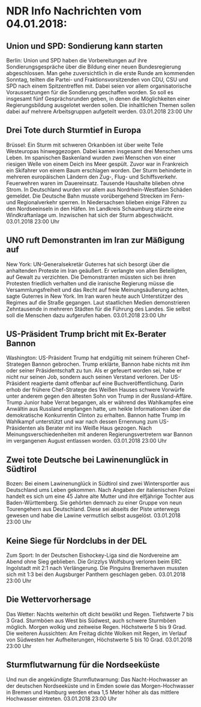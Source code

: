 # NDR Info Nachrichten vom 04.01.2018:


## Union und SPD: Sondierung kann starten
Berlin: Union und SPD haben die Vorbereitungen auf ihre Sondierungsgespräche über die Bildung einer neuen Bundesregierung abgeschlossen. Man gehe zuversichtlich in die erste Runde am kommenden Sonntag, teilten die Partei- und Fraktionsvorsitzenden von CDU, CSU und SPD nach einem Spitzentreffen mit. Dabei seien vor allem organisatorische Voraussetzungen für die Sondierung geschaffen worden. So soll es insgesamt fünf Gesprächsrunden geben, in denen die Möglichkeiten einer Regierungsbildung ausgelotet werden sollen. Die inhaltlichen Themen sollen dabei auf mehrere Arbeitsgruppen aufgeteilt werden. 03.01.2018 23:00 Uhr 

## Drei Tote durch Sturmtief in Europa
Brüssel: Ein Sturm mit schweren Orkanböen ist über weite Teile Westeuropas hinweggezogen. Dabei kamen insgesamt drei Menschen ums Leben. Im spanischen Baskenland wurden zwei Menschen von einer riesigen Welle von einem Deich ins Meer gespült. Zuvor war in Frankreich ein Skifahrer von einem Baum erschlagen worden. Der Sturm behinderte in mehreren europäischen Ländern den Zug-, Flug- und Schiffsverkehr. Feuerwehren waren im Dauereinsatz. Tausende Haushalte blieben ohne Strom. In Deutschland wurden vor allem aus Nordrhein-Westfalen Schäden gemeldet. Die Deutsche Bahn musste vorübergehend Strecken im Fern- und Regionalverkehr sperren. In Niedersachsen blieben einige Fähren zu den Nordseeinseln in den Häfen. Im Landkreis Schaumburg stürzte eine Windkraftanlage um. Inzwischen hat sich der Sturm abgeschwächt. 03.01.2018 23:00 Uhr 

## UNO ruft Demonstranten im Iran zur Mäßigung auf
New York: UN-Generalsekretär Guterres hat sich besorgt über die anhaltenden Proteste im Iran geäußert. Er verlangte von allen Beteiligten, auf Gewalt zu verzichten. Die Demonstranten müssten sich bei ihren Protesten friedlich verhalten und die iranische Regierung müsse die Versammlungsfreiheit und das Recht auf freie Meinungsäußerung achten, sagte Guterres in New York. Im Iran waren heute auch Unterstützer des Regimes auf die Straße gegangen. Laut staatlichen Medien demonstrieren Zehntausende in mehreren Städten für die Führung des Landes. Sie selbst soll die Menschen dazu aufgerufen haben. 03.01.2018 23:00 Uhr 

## US-Präsident Trump bricht mit Ex-Berater Bannon
Washington: US-Präsident Trump hat endgültig mit seinem früheren Chef-Strategen Bannon gebrochen. Trump erklärte, Bannon habe nichts mit ihm oder seiner Präsidentschaft zu tun. Als er gefeuert worden sei, habe er nicht nur seinen Job, sondern auch seinen Verstand verloren. Der US-Präsident reagierte damit offenbar auf eine Buchveröffentlichung. Darin erhob der frühere Chef-Stratege des Weißen Hauses schwere Vorwürfe unter anderem gegen den ältesten Sohn von Trump in der Russland-Affäre. Trump Junior habe Verrat begangen, als er während des Wahlkampfes eine Anwältin aus Russland empfangen hatte, um heikle Informationen über die demokratische Konkurrentin Clinton zu erhalten. Bannon hatte Trump im Wahlkampf unterstützt und war nach dessen Ernennung zum US-Präsidenten als Berater mit ins Weiße Haus gezogen. Nach Meinungsverschiedenheiten mit anderen Regierungsvertretern war Bannon im vergangenen August entlassen worden. 03.01.2018 23:00 Uhr 

## Zwei tote Deutsche bei Lawinenunglück in Südtirol
Bozen: Bei einem Lawinenunglück in Südtirol sind zwei Wintersportler aus Deutschland ums Leben gekommen. Nach Angaben der italienischen Polizei handelt es sich um eine 45 Jahre alte Mutter und ihre elfjährige Tochter aus Baden-Württemberg. Sie gehörten demnach zu einer Gruppe von neun Tourengehern aus Deutschland. Diese sei abseits der Piste unterwegs gewesen und habe die Lawine vermutlich selbst ausgelöst. 03.01.2018 23:00 Uhr 

## Keine Siege für Nordclubs in der DEL
Zum Sport: In der Deutschen Eishockey-Liga sind die Nordvereine am Abend ohne Sieg geblieben. Die Grizzlys Wolfsburg verloren beim ERC Ingolstadt mit 2:1 nach Verlängerung. Die Pinguins Bremerhaven mussten sich mit 1:3 bei den Augsburger Panthern geschlagen geben. 03.01.2018 23:00 Uhr 

## Die Wettervorhersage
Das Wetter:
Nachts weiterhin oft dicht bewölkt und Regen. Tiefstwerte 7 bis 3 Grad. Sturmböen aus West bis Südwest, auch schwere Sturmböen möglich. Morgen wolkig und zeitweise Regen. Höchstwerte 5 bis 9 Grad. Die weiteren Aussichten: Am Freitag dichte Wolken mit Regen, im Verlauf von Südwesten her Aufheiterungen, Höchstwerte 5 bis 10 Grad. 03.01.2018 23:00 Uhr 

## Sturmflutwarnung für die Nordseeküste
Und nun die angekündigte Sturmflutwarnung: Das Nacht-Hochwasser an der deutschen Nordseeküste und in Emden sowie das Morgen-Hochwasser in Bremen und Hamburg werden etwa 1,5 Meter höher als das mittlere Hochwasser eintreten. 03.01.2018 23:00 Uhr 
